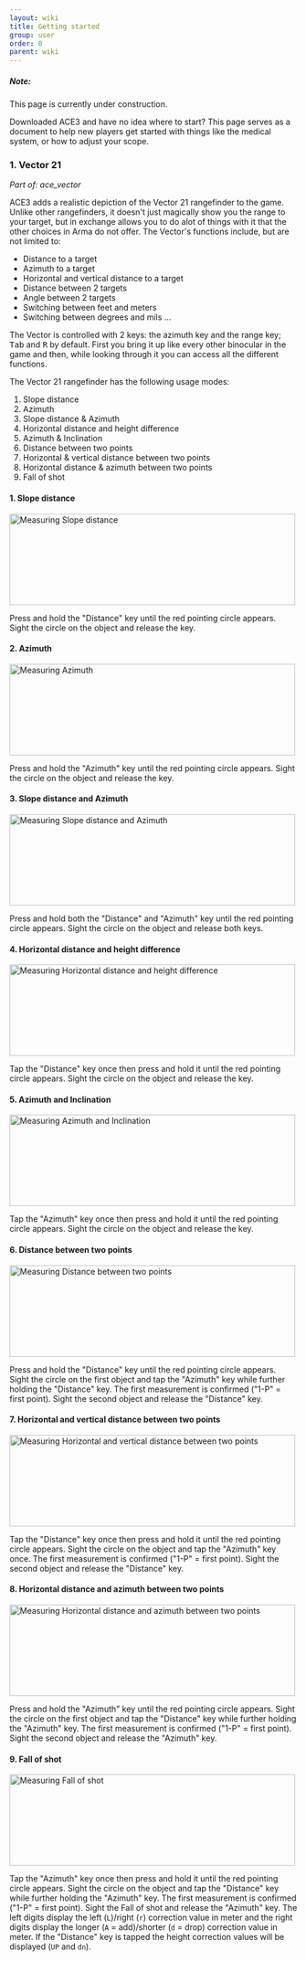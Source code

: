 ```yaml
---
layout: wiki
title: Getting started
group: user
order: 0
parent: wiki
---
```


<div class="panel callout">
    <h5>Note:</h5>
    <p>This page is currently under construction.</p>
</div>

Downloaded ACE3 and have no idea where to start? This page serves as a document to help new players get started with things like the medical system, or how to adjust your scope.


### 1. Vector 21
*Part of: ace_vector*

ACE3 adds a realistic depiction of the Vector 21 rangefinder to the game. Unlike other rangefinders, it doesn't just magically show you the range to your target, but in exchange allows you to do alot of things with it that the other choices in Arma do not offer. The Vector's functions include, but are not limited to:

- Distance to a target
- Azimuth to a target
- Horizontal and vertical distance to a target
- Distance between 2 targets
- Angle between 2 targets
- Switching between feet and meters
- Switching between degrees and mils
...

The Vector is controlled with 2 keys: the azimuth key and the range key; <kbd>Tab</kbd> and <kbd>R</kbd> by default. First you bring it up like every other binocular in the game and then, while looking through it you can access all the different functions.

The Vector 21 rangefinder has the following usage modes:

1. Slope distance
2. Azimuth
3. Slope distance & Azimuth
4. Horizontal distance and height difference
5. Azimuth & Inclination
6. Distance between two points
7. Horizontal & vertical distance between two points
8. Horizontal distance & azimuth between two points
9. Fall of shot

#### 1. Slope distance
<img src="{{ site.baseurl }}/img/wiki/user/vector1.jpg" width="500" height="160" alt="Measuring Slope distance" />

Press and hold the "Distance" key until the red pointing circle appears. Sight the circle on the object and release the key.

#### 2. Azimuth
<img src="{{ site.baseurl }}/img/wiki/user/vector2.jpg" width="500" height="160" alt="Measuring Azimuth" />

Press and hold the "Azimuth" key until the red pointing circle appears. Sight the circle on the object and release the key.

#### 3. Slope distance and Azimuth
<img src="{{ site.baseurl }}/img/wiki/user/vector3.jpg" width="500" height="160" alt="Measuring Slope distance and Azimuth" />

Press and hold both the "Distance" and "Azimuth" key until the red pointing circle appears. Sight the circle on the object and release both keys.

#### 4. Horizontal distance and height difference
<img src="{{ site.baseurl }}/img/wiki/user/vector4.jpg" width="500" height="160" alt="Measuring Horizontal distance and height difference"/>

Tap the "Distance" key once then press and hold it until the red pointing circle appears. Sight the circle on the object and release the key.

#### 5. Azimuth and Inclination
<img src="{{ site.baseurl }}/img/wiki/user/vector5.jpg" width="500" height="160" alt="Measuring Azimuth and Inclination"/>

Tap the "Azimuth" key once then press and hold it until the red pointing circle appears. Sight the circle on the object and release the key.

#### 6. Distance between two points
<img src="{{ site.baseurl }}/img/wiki/user/vector6.jpg" width="500" height="160" alt="Measuring Distance between two points"/>

Press and hold the "Distance" key until the red pointing circle appears. Sight the circle on the first object and tap the "Azimuth" key while further holding the "Distance" key. The first measurement is confirmed ("1-P" = first point). Sight the second object and release the "Distance" key.

#### 7. Horizontal and vertical distance between two points
<img src="{{ site.baseurl }}/img/wiki/user/vector7.jpg" width="500" height="160" alt="Measuring Horizontal and vertical distance between two points"/>

Tap the "Distance" key once then press and hold it until the red pointing circle appears. Sight the circle on the object and tap the "Azimuth" key once. The first measurement is confirmed ("1-P" = first point). Sight the second object and release the "Distance" key.

#### 8. Horizontal distance and azimuth between two points
<img src="{{ site.baseurl }}/img/wiki/user/vector8.jpg" width="500" height="160" alt="Measuring Horizontal distance and azimuth between two points"/>

Press and hold the "Azimuth" key until the red pointing circle appears. Sight the circle on the first object and tap the "Distance" key while further holding the "Azimuth" key. The first measurement is confirmed ("1-P" = first point). Sight the second object and release the "Azimuth" key.

#### 9. Fall of shot
<img src="{{ site.baseurl }}/img/wiki/user/vector9.jpg" width="500" height="160" alt="Measuring Fall of shot"/>

Tap the "Azimuth" key once then press and hold it until the red pointing circle appears. Sight the circle on the object and tap the "Distance" key while further holding the "Azimuth" key. The first measurement is confirmed ("1-P" = first point). Sight the Fall of shot and release the "Azimuth" key. The left digits display the left (`L`)/right (`r`) correction value in meter and the right digits display the longer (`A` = add)/shorter (`d` = drop) correction value in meter. If the "Distance" key is tapped the height correction values will be displayed (`UP` and `dn`).
